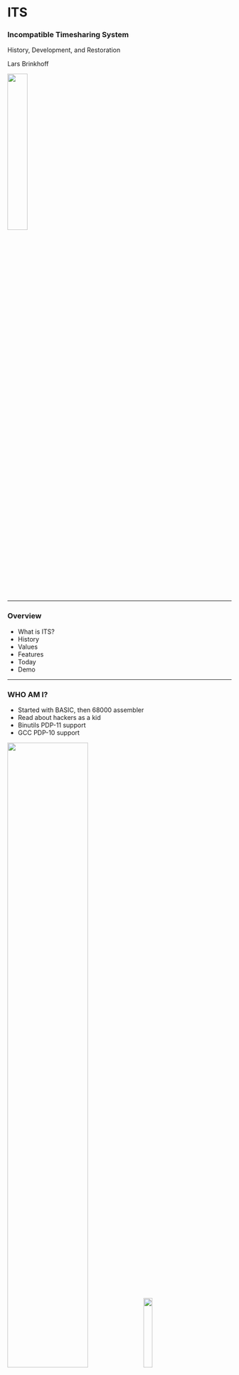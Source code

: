 # ITS

### Incompatible Timesharing System

History, Development, and Restoration

Lars Brinkhoff

<img src="pics/ictech.png" width="30%"></img>

---

### Overview

- What is ITS?
- History
- Values
- Features
- Today
- Demo

---

### WHO AM I?

- Started with BASIC, then 68000 assembler
- Read about hackers as a kid
- Binutils PDP-11 support
- GCC PDP-10 support

<img src="pics/vic20.jpg" width="60%"></img>
<img src="pics/dict.jpg" width="20%"></img>

---

### WHAT IS ITS?

- ITS is an operating system for PDP-10 computers.
- Created at MIT in 1967, kept running until 1990.
- Known for its openness and availability of source code.

<img src="pics/MIT.jpg" width="40%"></img>

---

### Before ITS

- AI Lab 1959
- Project MAC 1963
- CTSS 1961-1963
- Multics 1964-1967

<img src="pics/CTSS.jpeg" width="40%"></img>
<img src="pics/GE645.jpg" width="43%"></img>

---

### Beginnings

- At the MIT AI lab
- First version 1967
- For the PDP-6 computer
- Grew from singe-user tools
- Alternative to CTSS and Multics

<img src="pics/PDP-6.jpg" width="35%"></img>

---

### Hacker Ethic

<div style="float: left; width: 60%;">
<ul>
<li>ITS was written by hackers</li>
<li>Designed to get work done, not an academic exercise</li>
<li>Highly interactive</li>
<li>No passwords</li>
<li>No file permissions</li>
<li>Source code for everything</li>
<li>Guests allowed</li>
</ul>
</div>

<div style="float: right; width: 40%;">
<img src="pics/RMS.jpg" width="100%"></img>
</div>

---

### Early Development

- PDP-10 1968
- Virtual memory 1970
- ARPANET 1971
- Two more machines: DM and ML

<img src="pics/MIT-DMS.jpg" width="40%"></img>

---

### PDP-10 family

- Lifespan 1964-1988
- Generations: PDP-6, KA10, KI10, KL10, KS10
- 36-bit word length
- 18-bit address space
- Designed with Lisp in mind
- Large orthogonal instruction set
- Pleasant assembly language
- Popular on the ARPANET

<img src="pics/PDP-1040.jpg" width="30%"></img>

---

### Heydays

- Network file system
- Memory mapped raster displays
- Space cadet-like keyboards
- MC KL10 1975
- Emacs 1976
- TCP/IP 1982

<img src="pics/knight-console.jpg" width="25%"></img>
<img src="pics/MIT-MC.jpg" width="22%"></img>

---

### Multiprocessing

- PDP-10, timesharing
- PDP-6, stand alone
- PDP-11, perpiherals
- CONS, Lisp machine
- CHEOPS, chess machie
- GT40, vector display
- Imlac, vector display
- Tools and software

---

### Research

<div style="float: left; width: 60%;">
<ul>
<li>Robotics</li>
<li>Computer Vision</li>
<li>Logo</li>
<li>Lisp, Scheme</li>
<li>Lisp Machine</li>
<li>Mathlab, Macsyma</li>
<li>Dynamic Modeling</li>
<li>Computer Graphics</li>
<li>Programming Technology</li>
<li>Networking</li>
</li>
</div>

<div style="float: right; width: 40%;">
<img src="pics/robot.jpg" width="45%"></img>
<img src="pics/Turtle.jpg" width="45%"></img>
<img src="pics/CADR.jpg" width="45%"></img>
<img src="pics/IMP.jpg" width="40%"></img>
</div>

---

### Features and Limitations

- PCLSR, PC lusering
- Processes & processors available as files
- The debugger is the user interface
- Application command sets are similar to Emacs
- User-space device drivers
- Real-time scheduling
- Terminal-independent text output
- Just one level of directories
- File names 6+6 characters

---

### Decline

- PDP-6s and KA10s scrapped
- KS10 1985
- KL10 shipped to Stacken 1988
- Shut down 1990

<img src="pics/AI-KS10.jpg" width="45%">

---

### Notable applications

<div style="float: left; width: 50%;">
<ul>
<li>Maclisp</li>
<li>Macsyma</li>
<li>Emacs</li>
<li>Scheme</li>
<li>SHRDLU</li>
<li>Maze War</li>
<li>Zork</li>
</ul>
<br>
<img src="pics/Zork.jpg" width="50%">
</div>

<div style="float: right; width: 50%;">
<img src="pics/Imlac.jpg" width="45%"><br>
<img src="pics/shrdlu.jpg" width="45%"><br>
</div>

---

### Legacy

- GNU project
- Emacs
- Emacs Lisp, Common Lisp
- Unexec
- Info
- Unix job control
- "More" utility
- Meta key

---

### A New Hope

- ITS running on an emulator 1992
- Put on Internet 2001, by Lysator member
- Public ITS distribution
- Unix tools for ITS files and networking
- ITS wiki by Update member
- Restoration 2016

<img src="pics/pdp10x.jpg" width="25%">

---

### Restoration

- Boot off magtape
- Make file system on disk
- Load ITS and a few binary programs
- Reboot into ITS
- Build system and >200 programs from source code
- Many bug fixes
- Issue tracking
- Continuous integration

---

### Git Repository

http://github.com/PDP-10/its

---

### Demo

- Booting
- DSKDMP
- DDT
- Starting ITS
- Logging in
- Emacs
- Info
- Shutting down

---

# ◊◊U

